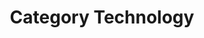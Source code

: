 ---
layout: layouts/taxonomy.njk
title: Category Technology
description: Posts from category Technology
pagination:
  data: readyPosts.category.technology
  size: 10
permalink: "category/technology{% if pagination.pageNumber > 0 %}/{{ pagination.pageNumber | plus: 1 }}{% endif %}/"
---